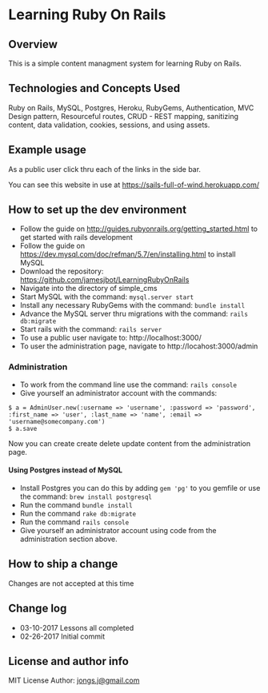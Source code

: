 # Learning Ruby On Rails

## Overview

This is a simple content managment system for learning Ruby on Rails. 

## Technologies and Concepts Used
   
Ruby on Rails, MySQL, Postgres, Heroku, RubyGems, Authentication, MVC Design pattern, Resourceful routes, CRUD - REST mapping, sanitizing content, data validation, cookies, sessions, and using assets.

## Example usage
   As a public user click thru each of the links in the side bar.  

   You can see this website in use at https://sails-full-of-wind.herokuapp.com/  

## How to set up the dev environment
* Follow the guide on http://guides.rubyonrails.org/getting_started.html to get started with rails development
* Follow the guide on https://dev.mysql.com/doc/refman/5.7/en/installing.html to install MySQL
* Download the repository: https://github.com/jamesjbot/LearningRubyOnRails
* Navigate into the directory of simple_cms
* Start MySQL with the command: `mysql.server start`
* Install any necessary RubyGems with the command: `bundle install`
* Advance the MySQL server thru migrations with the command: `rails db:migrate`
* Start rails with the command: `rails server`
* To use a public user navigate to: http://localhost:3000/
* To user the administration page, navigate to http://locahost:3000/admin

### Administration
* To work from the command line use the command: `rails console`
* Give yourself an administrator account with the commands: 
```
$ a = AdminUser.new(:username => 'username', :password => 'password', :first_name => 'user', :last_name => 'name', :email => 'username@somecompany.com')
$ a.save
```
Now you can create create delete update content from the administration page.

#### Using Postgres instead of MySQL
* Install Postgres you can do this by adding `gem 'pg'` to you gemfile or use the command: `brew install postgresql`
* Run the command `bundle install`
* Run the command `rake db:migrate`
* Run the command `rails console`
* Give yourself an administrator account using code from the administration section above.

## How to ship a change
Changes are not accepted at this time
 
## Change log
* 03-10-2017 Lessons all completed
* 02-26-2017 Initial commit

## License and author info
MIT License
Author: jongs.j@gmail.com
